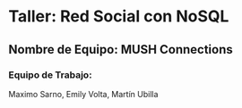 # Taller: Red Social con NoSQL
## Nombre de Equipo: MUSH Connections
### Equipo de Trabajo: 
Maximo Sarno, Emily Volta, Martín Ubilla
